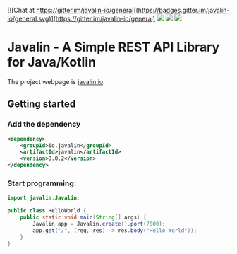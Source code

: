 [![Chat at https://gitter.im/javalin-io/general](https://badges.gitter.im/javalin-io/general.svg)](https://gitter.im/javalin-io/general)
![](https://img.shields.io/travis/tipsy/javalin.svg) 
![](https://img.shields.io/github/license/tipsy/javalin.svg)
![](https://img.shields.io/maven-central/v/io.javalin/javalin.svg)

# Javalin - A Simple REST API Library for Java/Kotlin

The project webpage is [javalin.io](https://javalin.io).

## Getting started

### Add the dependency

```xml
<dependency>
    <groupId>io.javalin</groupId>
    <artifactId>javalin</artifactId>
    <version>0.0.2</version>
</dependency>
```

### Start programming:

```java
import javalin.Javalin;

public class HelloWorld {
    public static void main(String[] args) {
        Javalin app = Javalin.create().port(7000);
        app.get("/", (req, res) -> res.body("Hello World"));
    }
}
```
